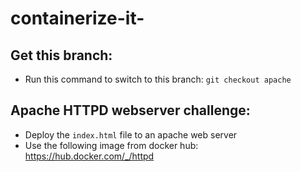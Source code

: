 # containerize-it-

## Get this branch:

* Run this command to switch to this branch:  `git checkout apache`

## Apache HTTPD webserver challenge:

* Deploy the `index.html` file to an apache web server
* Use the following image from docker hub: https://hub.docker.com/_/httpd